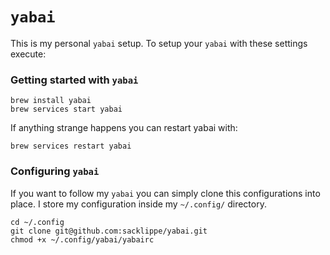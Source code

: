# `yabai`

This is my personal `yabai` setup. To setup your `yabai` with these settings execute:


### Getting started with `yabai`

```shell
brew install yabai
brew services start yabai
```

If anything strange happens you can restart yabai with:

```shell
brew services restart yabai
```


### Configuring `yabai`

If you want to follow my `yabai` you can simply clone this configurations into place. I store my configuration inside my `~/.config/` directory.

```shell
cd ~/.config
git clone git@github.com:sacklippe/yabai.git
chmod +x ~/.config/yabai/yabairc
```
